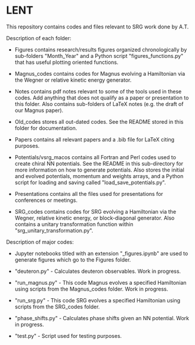 # LENT

This repository contains codes and files relevant to SRG work done by A.T.


Description of each folder:

* Figures contains research/results figures organized chronologically by sub-folders "Month_Year" and a Python script "figures_functions.py" that has useful plotting oriented functions.

* Magnus_codes contains codes for Magnus evolving a Hamiltonian via the Wegner or relative kinetic energy generator.

* Notes contains pdf notes relevant to some of the tools used in these codes. Add anything that does not qualify as a paper or presentation to this folder. Also contains sub-folders of LaTeX notes (e.g. the draft of our Magnus paper).

* Old_codes stores all out-dated codes. See the README stored in this folder for documentation.

* Papers contains all relevant papers and a .bib file for LaTeX citing purposes.

* Potentials/vsrg_macos contains all Fortran and Perl codes used to create chiral NN potentials. See the README in this sub-directory for more information on how to generate potentials. Also stores the initial and evolved potentials, momentum and weights arrays, and a Python script for loading and saving called "load_save_potentials.py". 

* Presentations contains all the files used for presentations for conferences or meetings.

* SRG_codes contains codes for SRG evolving a Hamiltonian via the Wegner, relative kinetic energy, or block-diagonal generator. Also contains a unitary transformation function within "srg_unitary_transformation.py".


Description of major codes:

* Jupyter notebooks titled with an extension "_figures.ipynb" are used to generate figures which go to the Figures folder.

* "deuteron.py" - Calculates deuteron observables. Work in progress.

* "run_magnus.py" - This code Magnus evolves a specified Hamiltonian using scripts from the Magnus_codes folder. Work in progress.

* "run_srg.py" - This code SRG evolves a specified Hamiltonian using scripts from the SRG_codes folder.

* "phase_shifts.py" - Calculates phase shifts given an NN potential. Work in progress.

* "test.py" - Script used for testing purposes.
